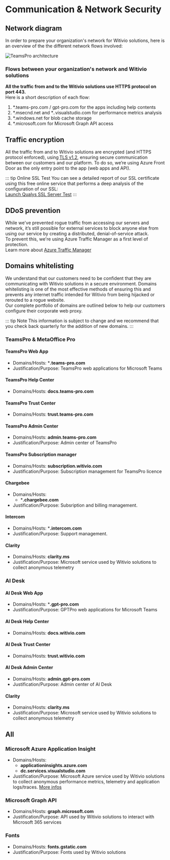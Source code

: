 ﻿# Communication & Network Security

## Network diagram
In order to prepare your organization's network for Witivio solutions, here is an overview of the the different network flows involved:

![TeamsPro architecture](/assets/img/global-architecture.png)

### Flows between your organization's network and Witivio solutions

**All the traffic from and to the Witivio solutions use HTTPS protocol on port 443.**  
Here is a short description of each flow:
1. *.teams-pro.com / gpt-pro.com for the apps including help contents
2. *.msecnd.net and *..visualstudio.com for performance metrics analysis
3. *.windows.net for blob cache storage
4. *.microsoft.com for Microsoft Graph API access

## Traffic encryption

All the traffic from and to Witivio solutions are encrypted (and HTTPS protocol enforced), using [TLS v1.2](https://github.com/ssllabs/research/wiki/SSL-and-TLS-Deployment-Best-Practices), ensuring secure communication between our customers and our platform. To do so, we’re using Azure Front Door as the only entry point to the app (web apps and API).

::: tip Online SSL Test
You can see a detailed report of our SSL certificate using this free online service that performs a deep analysis of the configuration of our SSL:  
[Launch Qualys SSL Server Test](https://www.ssllabs.com/ssltest/analyze.html?d=calendar.teams-pro.com)
:::

## DDoS prevention

While we've prevented rogue traffic from accessing our servers and network, it’s still possible for external services to block anyone else from using our service by creating a distributed, denial-of-service attack.  
To prevent this, we're using Azure Traffic Manager as a first level of protection.  
Learn more about [Azure Traffic Manager](https://docs.microsoft.com/en-us/azure/traffic-manager/traffic-manager-overview)

## Domains whitelisting

We understand that our customers need to be confident that they are communicating with Witivio solutions in a secure environment. Domains whitelisting is one of the most effective methods of ensuring this and prevents any internet traffic intended for Witivio from being hijacked or rerouted to a rogue website.  
Our complete portfolio of domains are outlined below to help our customers configure their corporate web proxy.

::: tip Note
This information is subject to change and we recommend that you check back quarterly for the addition of new domains.
:::

### TeamsPro & MetaOffice Pro

#### TeamsPro Web App
* Domains/Hosts: ***.teams-pro.com**
* Justification/Purpose: TeamsPro web applications for Microsoft Teams

#### TeamsPro Help Center
* Domains/Hosts: **docs.teams-pro.com**

#### TeamsPro Trust Center
* Domains/Hosts: **trust.teams-pro.com**

#### TeamsPro Admin Center
* Domains/Hosts: **admin.teams-pro.com**
* Justification/Purpose: Admin center of TeamsPro

#### TeamsPro Subscription manager
* Domains/Hosts: **subscription.witivio.com**
* Justification/Purpose: Subscription management for TeamsPro licence

#### Chargebee
* Domains/Hosts:
  * ***.chargebee.com**
* Justification/Purpose: Subsription and billing management.

#### Intercom
* Domains/Hosts: ***.intercom.com**
* Justification/Purpose: Support management.

#### Clarity
* Domains/Hosts: **clarity.ms**
* Justification/Purpose: Microsoft service used by Witivio solutions to collect anonymous telemetry


### AI Desk

#### AI Desk Web App
* Domains/Hosts: ***.gpt-pro.com**
* Justification/Purpose: GPTPro web applications for Microsoft Teams

#### AI Desk Help Center
* Domains/Hosts: **docs.witivio.com**

#### AI Desk Trust Center
* Domains/Hosts: **trust.witivio.com**

#### AI Desk Admin Center
* Domains/Hosts: **admin.gpt-pro.com**
* Justification/Purpose: Admin center of AI Desk

#### Clarity
* Domains/Hosts: **clarity.ms**
* Justification/Purpose: Microsoft service used by Witivio solutions to collect anonymous telemetry

## All

### Microsoft Azure Application Insight
* Domains/Hosts:
  * **applicationinsights.azure.com**
  * **dc.services.visualstudio.com**
* Justification/Purpose: Microsoft Azure service used by Witivio solutions to collect anonymous performance metrics, telemetry and application logs/traces. [More infos](https://docs.microsoft.com/en-us/azure/azure-monitor/app/ip-addresses)

### Microsoft Graph API
* Domains/Hosts: **graph.microsoft.com**
* Justification/Purpose: API used by Witivio solutions to interact with Microsoft 365 services

### Fonts
* Domains/Hosts: **fonts.gstatic.com**
* Justification/Purpose: Fonts used by Witivio solutions



<Classification label="public" />
<Intercom />
<Hubspot />
<Clarity />
<GoogleAnalytics />